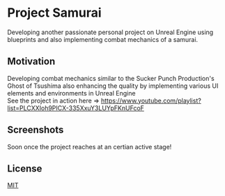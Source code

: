 # Project Samurai
Developing another passionate personal project on Unreal Engine using blueprints and also implementing combat mechanics of a samurai.

## Motivation
Developing combat mechanics similar to the Sucker Punch Production's Ghost of Tsushima also enhancing the quality by implementing various UI elements and environments in Unreal Engine<br>
See the project in action here => https://www.youtube.com/playlist?list=PLCXXIoh9PICX-335XxuY3LUYpFKnUFcoF

## Screenshots
Soon once the project reaches at an certian active stage!

## License
[MIT](https://choosealicense.com/licenses/mit/)
